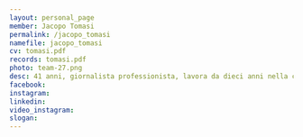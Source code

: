 ```yaml
---
layout: personal_page
member: Jacopo Tomasi
permalink: /jacopo_tomasi
namefile: jacopo_tomasi
cv: tomasi.pdf
records: tomasi.pdf
photo: team-27.png
desc: 41 anni, giornalista professionista, lavora da dieci anni nella comunicazione per Edizioni Erickson, occupandosi di inclusione e salute mentale. Appassionato di viaggi, lettura e ciclismo, sogna una Trento più aperta e accogliente per il futuro dei suoi figli.
facebook: 
instagram: 
linkedin: 
video_instagram: 
slogan: 
---
```

